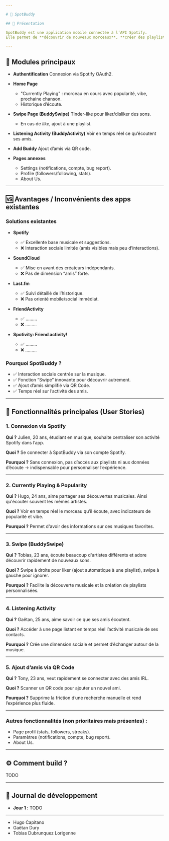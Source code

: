```yaml
---

# 🎵 SpotBuddy

## 📌 Présentation

SpotBuddy est une application mobile connectée à l’API Spotify.
Elle permet de **découvrir de nouveaux morceaux**, **créer des playlists collaboratives**, et surtout de **partager son activité musicale avec ses amis**.

---
```


## 🧩 Modules principaux

* **Authentification**
  Connexion via Spotify OAuth2.
* **Home Page**

  * "Currently Playing" : morceau en cours avec popularité, vibe, prochaine chanson.
  * Historique d’écoute.
* **Swipe Page (BuddySwipe)**
  Tinder-like pour liker/disliker des sons.

  * En cas de *like*, ajout à une playlist.
* **Listening Activity (BuddyActivity)**
  Voir en temps réel ce qu’écoutent ses amis.
* **Add Buddy**
  Ajout d’amis via QR code.
* **Pages annexes**

  * Settings (notifications, compte, bug report).
  * Profile (followers/following, stats).
  * About Us.

---

## 🆚 Avantages / Inconvénients des apps existantes

### Solutions existantes

* **Spotify**

  * ✅ Excellente base musicale et suggestions.
  * ❌ Interaction sociale limitée (amis visibles mais peu d’interactions).
* **SoundCloud**

  * ✅ Mise en avant des créateurs indépendants.
  * ❌ Pas de dimension “amis” forte.
* **Last.fm**

  * ✅ Suivi détaillé de l’historique.
  * ❌ Pas orienté mobile/social immédiat.
* **FriendActivity**
  
  * ✅ .........
  * ❌ .........
* **Spotivity: Friend activity!**
  
  * ✅ .........
  * ❌ .........

### Pourquoi SpotBuddy ?

* ✅ Interaction sociale centrée sur la musique.
* ✅ Fonction “Swipe” innovante pour découvrir autrement.
* ✅ Ajout d’amis simplifié via QR Code.
* ✅ Temps réel sur l’activité des amis.

---

## 📖 Fonctionnalités principales (User Stories)

### 1. Connexion via Spotify

**Qui ?**
Julien, 20 ans, étudiant en musique, souhaite centraliser son activité Spotify dans l’app.

**Quoi ?**
Se connecter à SpotBuddy via son compte Spotify.

**Pourquoi ?**
Sans connexion, pas d’accès aux playlists ni aux données d’écoute → indispensable pour personnaliser l’expérience.

---

### 2. Currently Playing & Popularity

**Qui ?**
Hugo, 24 ans, aime partager ses découvertes musicales. Ainsi qu'écouter souvent les mêmes artistes.

**Quoi ?**
Voir en temps réel le morceau qu’il écoute, avec indicateurs de popularité et vibe.

**Pourquoi ?**
Permet d'avoir des informations sur ces musiques favorites.

---

### 3. Swipe (BuddySwipe)

**Qui ?**
Tobias, 23 ans, écoute beaucoup d'artistes différents et adore découvrir rapidement de nouveaux sons.

**Quoi ?**
Swipe à droite pour liker (ajout automatique à une playlist), swipe à gauche pour ignorer.

**Pourquoi ?**
Facilite la découverte musicale et la création de playlists personnalisées.

---

### 4. Listening Activity

**Qui ?**
Gaëtan, 25 ans, aime savoir ce que ses amis écoutent.

**Quoi ?**
Accéder à une page listant en temps réel l’activité musicale de ses contacts.

**Pourquoi ?**
Crée une dimension sociale et permet d’échanger autour de la musique.

---

### 5. Ajout d’amis via QR Code

**Qui ?**
Tony, 23 ans, veut rapidement se connecter avec des amis IRL.

**Quoi ?**
Scanner un QR code pour ajouter un nouvel ami.

**Pourquoi ?**
Supprime la friction d’une recherche manuelle et rend l’expérience plus fluide.

---

### Autres fonctionnalités (non prioritaires mais présentes) :

* Page profil (stats, followers, streaks).
* Paramètres (notifications, compte, bug report).
* About Us.

---

## ⚙️ Comment build ?

TODO

---

## 📓 Journal de développement

* **Jour 1 :** TODO

---

* Hugo Capitano 
* Gaëtan Dury 
* Tobias Dubrunquez Lorigenne
